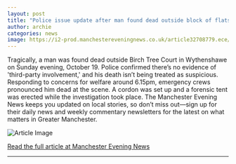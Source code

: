 ```yaml
---
layout: post
title: "Police issue update after man found dead outside block of flats"
author: archie
categories: news
image: https://i2-prod.manchestereveningnews.co.uk/article32708779.ece/ALTERNATES/s1200/0_ABR_MEN_201025_POLICEWYTHENSHAWE.jpg
---
```

Tragically, a man was found dead outside Birch Tree Court in Wythenshawe on Sunday evening, October 19. Police confirmed there’s no evidence of 'third-party involvement,' and his death isn’t being treated as suspicious. Responding to concerns for welfare around 6.15pm, emergency crews pronounced him dead at the scene. A cordon was set up and a forensic tent was erected while the investigation took place. The Manchester Evening News keeps you updated on local stories, so don’t miss out—sign up for their daily news and weekly commentary newsletters for the latest on what matters in Greater Manchester.

![Article Image](https://i2-prod.manchestereveningnews.co.uk/article32708779.ece/ALTERNATES/s1200/0_ABR_MEN_201025_POLICEWYTHENSHAWE.jpg)

[Read the full article at Manchester Evening News](https://www.manchestereveningnews.co.uk/news/greater-manchester-news/police-issue-update-after-man-32725309)

---
